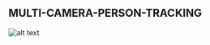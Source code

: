 ## MULTI-CAMERA-PERSON-TRACKING

![alt text](https://github.com/hahmadraza/Multi-Camera-Person-Tracking/blob/main/resources/proposed-approach.png?raw=true)
